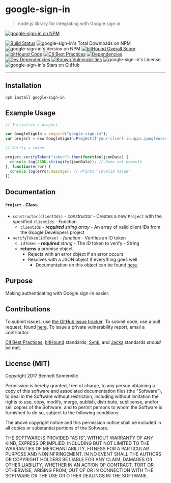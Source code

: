 # google-sign-in

> node.js library for integrating with Google sign in

[![google-sign-in on NPM](https://nodei.co/npm/google-sign-in.png)](https://www.npmjs.com/package/google-sign-in)

[![Build Status](https://travis-ci.org/javacoolme/google-sign-in.svg?branch=master)](https://travis-ci.org/javacoolme/google-sign-in) ![google-sign-in's Total Downloads on NPM](https://img.shields.io/npm/dt/google-sign-in.svg) ![google-sign-in's Version on NPM](https://img.shields.io/npm/v/google-sign-in.svg) [![bitHound Overall Score](https://www.bithound.io/github/javacoolme/google-sign-in/badges/score.svg)](https://www.bithound.io/github/javacoolme/google-sign-in) [![bitHound Code](https://www.bithound.io/github/javacoolme/google-sign-in/badges/code.svg)](https://www.bithound.io/github/javacoolme/google-sign-in) [![CII Best Practices](https://bestpractices.coreinfrastructure.org/projects/733/badge)](https://bestpractices.coreinfrastructure.org/projects/733) [![Dependencies](https://www.bithound.io/github/javacoolme/google-sign-in/badges/dependencies.svg)](https://www.bithound.io/github/javacoolme/google-sign-in/master/dependencies/npm) [![Dev Dependencies](https://www.bithound.io/github/javacoolme/google-sign-in/badges/devDependencies.svg)](https://www.bithound.io/github/javacoolme/google-sign-in/master/dependencies/npm) [![Known Vulnerabilities](https://snyk.io/test/github/javacoolme/google-sign-in/badge.svg)](https://snyk.io/test/github/javacoolme/google-sign-in) ![google-sign-in's License](https://img.shields.io/npm/l/google-sign-in.svg) ![google-sign-in's Stars on GitHub](https://img.shields.io/github/stars/javacoolme/google-sign-in.svg?style=social&label=Star)

---

## Installation

```
npm install google-sign-in
```


## Example Usage

```javascript
// Initialize a project

var GoogleSignIn = require("google-sign-in");
var project = new GoogleSignIn.Project(["your-client-id.apps.googleusercontent.com"]);

// Verify a token

project.verifyToken("token").then(function(jsonData) {
  console.log(JSON.stringify(jsonData)); // Does not execute
}, function(error) {
  console.log(error.message); // Prints "Invalid Value"
});
```

## Documentation

#### `Project` - Class
- `constructor(clientIds)` - *constructor* - Creates a new `Project` with the specified `clientIds` - Function
  - `clientIds` - ***required*** *string* *array* - An array of valid client IDs from the Google Developers project
- `verifyToken(idToken)` - *function* - Verifies an ID token
  - `idToken` - ***required*** *string* - The ID token to verify - String
  - **returns** a promise object
    - Rejects with an error object if an error occurs
    - Resolves with a JSON object if everything goes well
      - Documentation on this object can be found [here](https://developers.google.com/identity/sign-in/web/backend-auth#calling-the-tokeninfo-endpoint "data object documentation").

## Purpose

Making authenticating with Google sign-in easier.

## Contributions

To submit issues, use [the GitHub issue tracker](https://github.com/javacoolme/google-sign-in/issues).
To submit code, use a pull request, found [here](https://github.com/javacoolme/google-sign-in/pulls).
To issue a private vulnerability report, email a contributor.

[CII Best Practices](https://bestpractices.coreinfrastructure.org/), [bitHound](https://www.bithound.io/) standards, [Synk](https://snyk.io/), and [Jacks](https://jacks.codiscope.com/) standards *should* be met.

## License (MIT)

Copyright 2017 Bennett Somerville

Permission is hereby granted, free of charge, to any person obtaining a copy of this software and associated documentation files (the "Software"), to deal in the Software without restriction, including without limitation the rights to use, copy, modify, merge, publish, distribute, sublicense, and/or sell copies of the Software, and to permit persons to whom the Software is furnished to do so, subject to the following conditions:

The above copyright notice and this permission notice shall be included in all copies or substantial portions of the Software.

THE SOFTWARE IS PROVIDED "AS IS", WITHOUT WARRANTY OF ANY KIND, EXPRESS OR IMPLIED, INCLUDING BUT NOT LIMITED TO THE WARRANTIES OF MERCHANTABILITY, FITNESS FOR A PARTICULAR PURPOSE AND NONINFRINGEMENT. IN NO EVENT SHALL THE AUTHORS OR COPYRIGHT HOLDERS BE LIABLE FOR ANY CLAIM, DAMAGES OR OTHER LIABILITY, WHETHER IN AN ACTION OF CONTRACT, TORT OR OTHERWISE, ARISING FROM, OUT OF OR IN CONNECTION WITH THE SOFTWARE OR THE USE OR OTHER DEALINGS IN THE SOFTWARE.